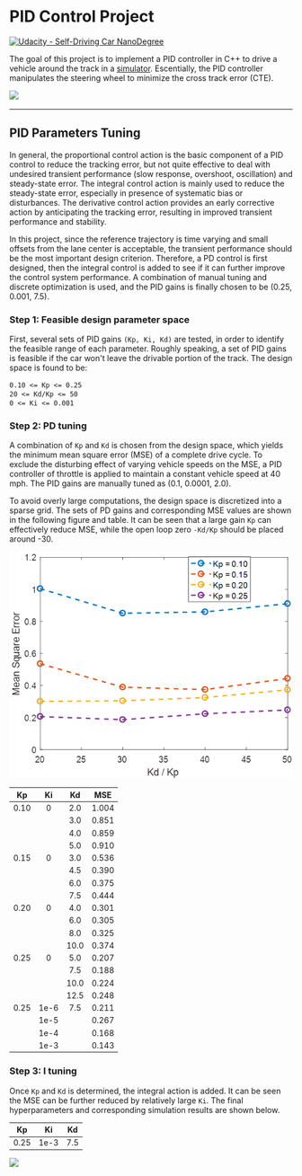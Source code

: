 # PID Control Project
[![Udacity - Self-Driving Car NanoDegree](https://s3.amazonaws.com/udacity-sdc/github/shield-carnd.svg)](http://www.udacity.com/drive)

The goal of this project is to implement a PID controller in C++ to drive a vehicle around the track in a [simulator](https://github.com/udacity/self-driving-car-sim). Escentially, the PID controller manipulates the steering wheel to minimize the cross track error (CTE).

![](./images/clip1.gif)

---

[//]: # (Image References)

[image1]: ./images/MSE_vs_KpKd.png "Mean Square Error vs. PD Gains"

## PID Parameters Tuning

In general, the proportional control action is the basic component of a PID control to reduce the tracking error, but not quite effective to deal with undesired transient performance (slow response, overshoot, oscillation) and steady-state error. The integral control action is mainly used to reduce the steady-state error, especially in presence of systematic bias or disturbances. The derivative control action provides an early corrective action by anticipating the tracking error, resulting in improved transient performance and stability.

In this project, since the reference trajectory is time varying and small offsets from the lane center is acceptable, the transient performance should be the most important design criterion. Therefore, a PD control is first designed, then the integral control is added to see if it can further improve the control system performance. A combination of manual tuning and discrete optimization is used, and the PID gains is finally chosen to be (0.25, 0.001, 7.5).

### Step 1: Feasible design parameter space

First, several sets of PID gains `(Kp, Ki, Kd)` are tested, in order to identify the feasible range of each parameter. Roughly speaking, a set of PID gains is feasible if the car won't leave the drivable portion of the track. The design space is found to be:

```
0.10 <= Kp <= 0.25
20 <= Kd/Kp <= 50
0 <= Ki <= 0.001
```

### Step 2: PD tuning

A combination of `Kp` and `Kd` is chosen from the design space, which yields the minimum mean square error (MSE) of a complete drive cycle. To exclude the disturbing effect of varying vehicle speeds on the MSE, a PID controller of throttle is applied to maintain a constant vehicle speed at 40 mph. The PID gains are manually tuned as (0.1, 0.0001, 2.0).

To avoid overly large computations, the design space is discretized into a sparse grid. The sets of PD gains and corresponding MSE values are shown in the following figure and table. It can be seen that a large gain `Kp` can effectively reduce MSE, while the open loop zero `-Kd/Kp` should be placed around -30.

![alt text][image1]

| Kp    | Ki    | Kd    | MSE   |
|:-----:|:-----:|:-----:|:-----:| 
| 0.10  | 0     | 2.0   | 1.004 | 
|       |       | 3.0   | 0.851 | 
|       |       | 4.0   | 0.859 | 
|       |       | 5.0   | 0.910 | 
| 0.15  | 0     | 3.0   | 0.536 | 
|       |       | 4.5   | 0.390 | 
|       |       | 6.0   | 0.375 | 
|       |       | 7.5   | 0.444 | 
| 0.20  | 0     | 4.0   | 0.301 | 
|       |       | 6.0   | 0.305 | 
|       |       | 8.0   | 0.325 | 
|       |       | 10.0  | 0.374 | 
| 0.25  | 0     | 5.0   | 0.207 | 
|       |       | 7.5   | 0.188 | 
|       |       | 10.0  | 0.224 | 
|       |       | 12.5  | 0.248 | 
| 0.25  | 1e-6  | 7.5   | 0.211 | 
|       | 1e-5  |       | 0.267 | 
|       | 1e-4  |       | 0.168 | 
|       | 1e-3  |       | 0.143 | 

### Step 3: I tuning

Once `Kp` and `Kd` is determined, the integral action is added. It can be seen the MSE can be further reduced by relatively large `Ki`. The final hyperparameters and corresponding simulation results are shown below.

| Kp    | Ki    | Kd    | 
|:-----:|:-----:|:-----:|
| 0.25  | 1e-3  | 7.5   |


![](./images/clip2.gif)
